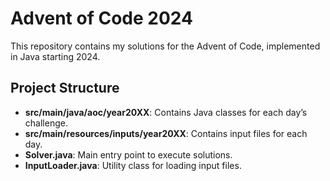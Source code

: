 # Advent of Code 2024

This repository contains my solutions for the Advent of Code, implemented in Java starting 2024.

## Project Structure

- **src/main/java/aoc/year20XX**: Contains Java classes for each day’s challenge.
- **src/main/resources/inputs/year20XX**: Contains input files for each day.
- **Solver.java**: Main entry point to execute solutions.
- **InputLoader.java**: Utility class for loading input files.
